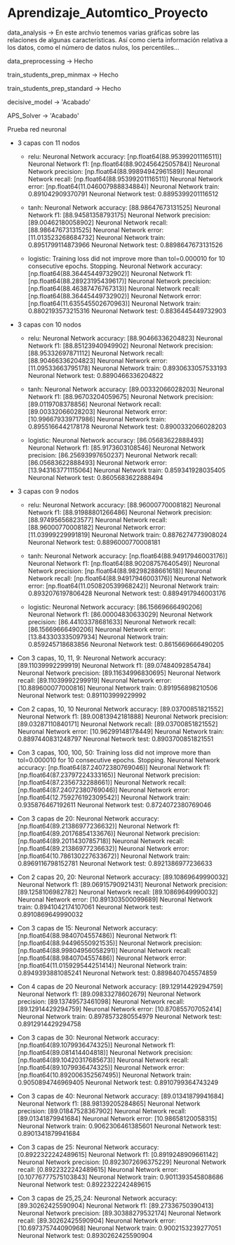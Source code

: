 # Aprendizaje_Automtico_Proyecto
 data_analysis -> En este archvio tenemos varias gráficas sobre las relaciones de algunas características.
                   Así como cierta información relativa a los datos, como el número de datos nulos, los percentiles...

 data_preprocessing -> Hecho

 train_students_prep_minmax -> Hecho
 
 train_students_prep_standard -> Hecho

decisive_model -> 'Acabado'

 APS_Solver -> 'Acabado'

Prueba red neuronal

- 3 capas con 11 nodos
    - relu: 
    Neuronal Network accuracy:  [np.float64(88.95399201116511)]
    Neuronal Network f1:  [np.float64(88.90245642505784)]
    Neuronal Network precision:  [np.float64(88.99894942961589)]
    Neuronal Network recall:  [np.float64(88.95399201116511)]
    Neuronal Network error:  [np.float64(11.046007988834884)]
    Neuronal Network train:  0.891042909370791
    Neuronal Network test:  0.8895399201116512

    - tanh:
    Neuronal Network accuracy:  [88.98647673131525]
    Neuronal Network f1:  [88.94581358793175]
    Neuronal Network precision:  [89.00462180058902]
    Neuronal Network recall:  [88.98647673131525]
    Neuronal Network error:  [11.013523268684732]
    Neuronal Network train:  0.8951799114873966
    Neuronal Network test:  0.8898647673131526

    - logistic:
    Training loss did not improve more than tol=0.000010 for 10 consecutive epochs. Stopping.
    Neuronal Network accuracy:  [np.float64(88.36445449732902)]
    Neuronal Network f1:  [np.float64(88.28923195439617)]
    Neuronal Network precision:  [np.float64(88.46387476767313)]
    Neuronal Network recall:  [np.float64(88.36445449732902)]
    Neuronal Network error:  [np.float64(11.635545502670963)]
    Neuronal Network train:  0.8802193573215316
    Neuronal Network test:  0.8836445449732903

- 3 capas con 10 nodos
    - relu: 
    Neuronal Network accuracy:  [88.90466336204823]
    Neuronal Network f1:  [88.85123940949902]
    Neuronal Network precision:  [88.95332697871112]
    Neuronal Network recall:  [88.90466336204823]
    Neuronal Network error:  [11.09533663795178]
    Neuronal Network train:  0.8930633057533193
    Neuronal Network test:  0.8890466336204822
    
    - tanh:
    Neuronal Network accuracy:  [89.00332066028203]
    Neuronal Network f1:  [88.96703204059675]
    Neuronal Network precision:  [89.0119708378856]
    Neuronal Network recall:  [89.00332066028203]
    Neuronal Network error:  [10.996679339717986]
    Neuronal Network train:  0.8955166442178178
    Neuronal Network test:  0.8900332066028203
    
    - logistic:
    Neuronal Network accuracy:  [86.05683622888493]
    Neuronal Network f1:  [85.9173603108546]
    Neuronal Network precision:  [86.25693997650237]
    Neuronal Network recall:  [86.05683622888493]
    Neuronal Network error:  [13.943163771115064]
    Neuronal Network train:  0.859341928035405
    Neuronal Network test:  0.8605683622888494  

- 3 capas con 9 nodos
    - relu: 
    Neuronal Network accuracy:  [88.96000770008182]
    Neuronal Network f1:  [88.91988801266486]
    Neuronal Network precision:  [88.97495656823577]
    Neuronal Network recall:  [88.96000770008182]
    Neuronal Network error:  [11.03999229991819]
    Neuronal Network train:  0.8876274773908024
    Neuronal Network test:  0.8896000770008181
    
    - tanh:
    Neuronal Network accuracy:  [np.float64(88.94917946003176)]
    Neuronal Network f1:  [np.float64(88.90208757640549)]
    Neuronal Network precision:  [np.float64(88.98298288661618)]
    Neuronal Network recall:  [np.float64(88.94917946003176)]
    Neuronal Network error:  [np.float64(11.050820539968242)]
    Neuronal Network train:  0.8932076197806428
    Neuronal Network test:  0.8894917946003176
    
    - logistic:
    Neuronal Network accuracy:  [86.15669666490206]
    Neuronal Network f1:  [86.00004830633029]
    Neuronal Network precision:  [86.44103378681633]
    Neuronal Network recall:  [86.15669666490206]
    Neuronal Network error:  [13.843303335097934]
    Neuronal Network train:  0.859245718683856
    Neuronal Network test:  0.8615669666490205

- Con 3 capas, 10, 11, 9:
    Neuronal Network accuracy:  [89.11039992299919]
    Neuronal Network f1:  [89.07484092854784]
    Neuronal Network precision:  [89.11634996830695]
    Neuronal Network recall:  [89.11039992299919]
    Neuronal Network error:  [10.889600077000816]
    Neuronal Network train:  0.891956898210506
    Neuronal Network test:  0.891103999229992

- Con 2 capas, 10, 10
    Neuronal Network accuracy:  [89.03700851821552]
    Neuronal Network f1:  [89.00813942181888]
    Neuronal Network precision:  [89.03287110840171]
    Neuronal Network recall:  [89.03700851821552]
    Neuronal Network error:  [10.96299148178449]
    Neuronal Network train:  0.8897440831248797
    Neuronal Network test:  0.8903700851821551

- Con 3 capas, 100, 100, 50:
Training loss did not improve more than tol=0.000010 for 10 consecutive epochs. Stopping.
    Neuronal Network accuracy:  [np.float64(87.24072380769046)]
    Neuronal Network f1:  [np.float64(87.23797224333165)]
    Neuronal Network precision:  [np.float64(87.2356732288661)]
    Neuronal Network recall:  [np.float64(87.24072380769046)]
    Neuronal Network error:  [np.float64(12.759276192309542)]
    Neuronal Network train:  0.935876467192611
    Neuronal Network test:  0.8724072380769046

- Con 3 capas de 20:
    Neuronal Network accuracy:  [np.float64(89.21386977236632)]
    Neuronal Network f1:  [np.float64(89.20176854133676)]
    Neuronal Network precision:  [np.float64(89.2011430785718)]
    Neuronal Network recall:  [np.float64(89.21386977236632)]
    Neuronal Network error:  [np.float64(10.786130227633672)]
    Neuronal Network train:  0.8969116798152781
    Neuronal Network test:  0.8921386977236633

- Con 2 capas 20, 20:
    Neuronal Network accuracy:  [89.10869649990032]
    Neuronal Network f1:  [89.06915790921431]
    Neuronal Network precision:  [89.1258106982782]
    Neuronal Network recall:  [89.10869649990032]
    Neuronal Network error:  [10.891303500099689]
    Neuronal Network train:  0.8941042174107061
    Neuronal Network test:  0.8910869649990032

- Con 3 capas de 15:
    Neuronal Network accuracy:  [np.float64(88.9840704557486)]
    Neuronal Network f1:  [np.float64(88.94496550921535)]
    Neuronal Network precision:  [np.float64(88.99804956058291)]
    Neuronal Network recall:  [np.float64(88.9840704557486)]
    Neuronal Network error:  [np.float64(11.015929544251414)]
    Neuronal Network train:  0.8949393881085241
    Neuronal Network test:  0.8898407045574859

- Con 4 capas de 20
    Neuronal Network accuracy:  [89.12914429294759]
    Neuronal Network f1:  [89.09833278602679]
    Neuronal Network precision:  [89.13749573461098]
    Neuronal Network recall:  [89.12914429294759]
    Neuronal Network error:  [10.870855707052414]
    Neuronal Network train:  0.8978573280554979
    Neuronal Network test:  0.8912914429294758

- Con 3 capas de 30:
    Neuronal Network accuracy:  [np.float64(89.1079936474325)]
    Neuronal Network f1:  [np.float64(89.081414404818)]
    Neuronal Network precision:  [np.float64(89.10420317685673)]
    Neuronal Network recall:  [np.float64(89.1079936474325)]
    Neuronal Network error:  [np.float64(10.892006352567495)]
    Neuronal Network train:  0.9050894746969405
    Neuronal Network test:  0.8910799364743249

- Con 3 capas de 40:
    Neuronal Network accuracy:  [89.01341879941684]
    Neuronal Network f1:  [88.98139205284865]
    Neuronal Network precision:  [89.01847528367902]
    Neuronal Network recall:  [89.01341879941684]
    Neuronal Network error:  [10.98658120058315]
    Neuronal Network train:  0.9062306461385601
    Neuronal Network test:  0.8901341879941684

- Con 3 capas de 25:
    Neuronal Network accuracy:  [0.8922322242489615]
    Neuronal Network f1:  [0.8919248909661142]
    Neuronal Network precision:  [0.8923072696375229]
    Neuronal Network recall:  [0.8922322242489615]
    Neuronal Network error:  [0.10776777575103843]
    Neuronal Network train:  0.9011393545808686
    Neuronal Network test:  0.8922322242489615
- Con 3 capas de 25,25,24:
    Neuronal Network accuracy:  [89.30262425590904]
    Neuronal Network f1:  [89.27336750390413]
    Neuronal Network precision:  [89.30388279532174]
    Neuronal Network recall:  [89.30262425590904]
    Neuronal Network error:  [10.697375744090968]
    Neuronal Network train:  0.9002153239277051
    Neuronal Network test:  0.8930262425590904